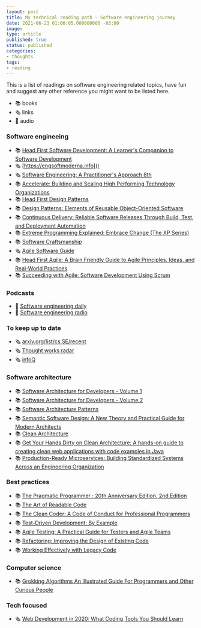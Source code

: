 ```yaml
---
layout: post
title: My technical reading path - Software engineering journey
date: 2021-06-23 01:06:05.000000000 -03:00
image: 
type: article
published: true
status: published
categories:
- thoughts
tags:
- reading
---
```


This is a list of readings on software engineering related topics, have fun and
suggest any other reference you might want to be listed here.

- 📚 books
- 🗞 links
- 🎵 audio

### Software engineeing

- 📚 [Head First Software Development: A Learner's Companion to Software Development](https://www.amazon.com/Head-First-Software-Development-Companion/dp/0596527357)
- 🗞 [https://engsoftmoderna.info]()
- 🗞 [Software Engineering: A Practitioner's Approach 8th](https://www.amazon.com/Software-Engineering-Practitioners-Roger-Pressman/dp/0078022126)
- 📚 [Accelerate: Building and Scaling High Performing Technology Organizations](https://www.goodreads.com/book/show/35747076-accelerate)
- 📚 [Head First Design Patterns](https://www.goodreads.com/book/show/58128.Head_First_Design_Patterns?from_search=true&from_srp=true&qid=KQ4PyVDjGl&rank=1)
- 📚 [Design Patterns: Elements of Reusable Object-Oriented Software](https://www.goodreads.com/book/show/85009.Design_Patterns)
- 📚 [Continuous Delivery: Reliable Software Releases Through Build, Test, and Deployment Automation](https://www.goodreads.com/book/show/8686650-continuous-delivery)
- 📚 [Extreme Programming Explained: Embrace Change (The XP Series)](https://www.goodreads.com/book/show/67833.Extreme_Programming_Explained)
- 📚 [Software Craftsmanship](https://www.goodreads.com/book/show/18054154-software-craftsmanshi)
- 🗞 [Agile Software Guide ](https://martinfowler.com/agile.html)
- 📚 [Head First Agile: A Brain Friendly Guide to Agile Principles, Ideas, and Real-World Practices](https://www.goodreads.com/book/show/30012890-head-first-agile?ac=1&from_search=true&qid=EDSExycDXS&rank=1)
- 📚 [Succeeding with Agile: Software Development Using Scrum ](https://www.goodreads.com/book/show/6707987-succeeding-with-agile?ac=1&from_search=true&qid=pvCtLX6Z2G&rank=3)
 
### Podcasts

- 🎵 [Software engineering daily](https://softwareengineeringdaily.com)
- 🎵 [Software engineering radio](https://www.se-radio.net)

### To keep up to date

- 🗞 [arxiv.org/list/cs.SE/recent](https://arxiv.org/list/cs.SE/recent)
- 🗞 [Thought works radar](https:/www.thoughtworks.com/radar)
- 🗞 [infoQ ](https://www.nfoq.com)

### Software architecture

- 📚 [Software Architecture for Developers - Volume 1](https://leanpub.com/software-architecture-for-developers )
- 📚 [Software Architecture for Developers - Volume 2](https://www.goodreads.com/book/show/33221619-software-architecture-for-developers )
- 📚 [Software Architecture Patterns](https://www.goodreads.com/book/show/25091671-software-architecture-patterns )
- 📚 [Semantic Software Design: A New Theory and Practical Guide for Modern Architects](https://www.goodreads.com/book/show/49649540-semantic-software-design)
- 📚 [Clean Architecture](https://www.goodreads.com/book/show/18043011-clean-architecture)
- 📚 [Get Your Hands Dirty on Clean Architecture: A hands-on guide to creating clean web applications with code examples in Java](https://www.goodreads.com/book/show/52774354-get-your-hands-dirty-on-clean-architecture)
- 📚 [Production-Ready Microservices: Building Standardized Systems Across an Engineering Organization](https://www.goodreads.com/book/show/33252815-production-ready-microservices)


### Best practices

- 📚 [The Pragmatic Programmer : 20th Anniversary Edition, 2nd Edition](https://www.goodreads.com/book/show/56799802-the-pragmatic-programmer)
- 📚 [The Art of Readable Code](https://www.goodreads.com/book/show/8677004-the-art-of-readable-code)
- 📚 [The Clean Coder: A Code of Conduct for Professional Programmers](https://www.goodreads.com/book/show/10284614-the-clean-coder)
- 📚 [Test-Driven Development: By Example](https://www.goodreads.com/book/show/387190.Test_Driven_Development)
- 📚 [Agile Testing: A Practical Guide for Testers and Agile Teams](https://www.goodreads.com/book/show/5341009-agile-testing?ac=1&from_search=true&qid=1DauF5e0L8&rank=1)
- 📚 [Refactoring: Improving the Design of Existing Code](https://www.goodreads.com/book/show/44936.Refactoring)
- 📚 [Working Effectively with Legacy Code](https://www.goodreads.com/book/show/44919.Working_Effectively_with_Legacy_Code)

### Computer science

- 📚 [Grokking Algorithms An Illustrated Guide For Programmers and Other Curious People](https://www.goodreads.com/book/show/22847284-grokking-algorithms-an-illustrated-guide-for-programmers-and-other-curio)

### Tech focused

- 🗞 [Web Development in 2020: What Coding Tools You Should Learn](https://www.freecodecamp.org/news/web-development-2020)
